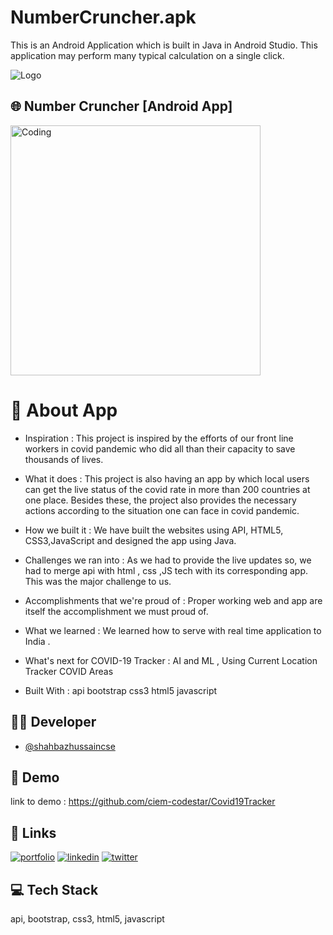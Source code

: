 # NumberCruncher.apk
This is an Android Application which is built in Java in Android Studio. This application may perform many typical calculation on a single click.



![Logo](https://www.mail-signatures.com/wp-content/uploads/2020/04/Help-fight-COVID-19-banner-4.gif)


## 🌐 Number Cruncher [Android App]

<img align="center" alt="Coding" width="400" src="https://lh3.googleusercontent.com/-nr0yeFQIoZs/Y0_wc_IaPrI/AAAAAAAAAjU/ZODJZmmdnS4uLTQg4P81un4w1eVd9e8NQCNcBGAsYHQ/h120/covid-19%2Btracker.gif">

# 📲 About App

* Inspiration :
This project is inspired by the efforts of our front line workers in covid pandemic who did all than their capacity to save thousands of lives.

* What it does :
This project is also having an app by which local users can get the live status of the covid rate in more than 200 countries at one place. Besides these, the project also provides the necessary actions according to the situation one can face in covid pandemic.

* How we built it :
We have built the websites using API, HTML5, CSS3,JavaScript and designed the app using Java.

* Challenges we ran into :
As we had to provide the live updates so, we had to merge api with html , css ,JS tech with its corresponding app. This was the major challenge to us.

* Accomplishments that we're proud of :
Proper working web and app are itself the accomplishment we must proud of.

* What we learned :
We learned how to serve with real time application to India .

* What's next for COVID-19 Tracker :
AI and ML , Using Current Location Tracker COVID Areas

* Built With :
api
bootstrap
css3
html5
javascript


## 🧑‍💻 Developer

- [@shahbazhussaincse](https://www.github.com/shahbazhussaincse)


## 🌟 Demo


link to demo : https://github.com/ciem-codestar/Covid19Tracker


## 🔗 Links
[![portfolio](https://img.shields.io/badge/my_portfolio-000?style=for-the-badge&logo=ko-fi&logoColor=white)](https://shahbazhussaincse.github.io/portfolio)
[![linkedin](https://img.shields.io/badge/linkedin-0A66C2?style=for-the-badge&logo=linkedin&logoColor=white)](https://www.linkedin.com/in/shahbazhussaincse)
[![twitter](https://img.shields.io/badge/twitter-1DA1F2?style=for-the-badge&logo=twitter&logoColor=white)](https://twitter.com/shahbazhcse)


## 💻 Tech Stack
api,
bootstrap,
css3,
html5,
javascript

